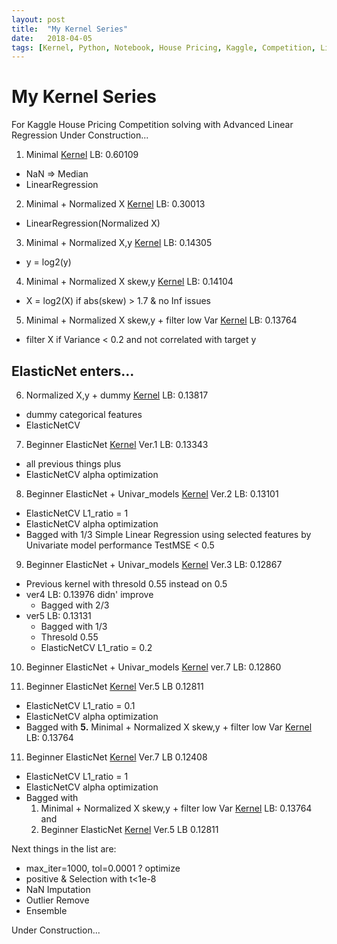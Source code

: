 ```yaml
---
layout: post
title:  "My Kernel Series"
date:   2018-04-05
tags: [Kernel, Python, Notebook, House Pricing, Kaggle, Competition, Linear Regression]
---
```


# My Kernel Series
For Kaggle House Pricing Competition solving with Advanced Linear Regression
Under Construction...

1. Minimal [Kernel](https://www.kaggle.com/mineshjethva/let-s-do-the-minimal) LB: 0.60109
  * NaN =&gt; Median
  * LinearRegression

2. Minimal + Normalized X [Kernel](https://www.kaggle.com/mineshjethva/the-minimal-normalize-x) LB: 0.30013
  * LinearRegression(Normalized X)

3. Minimal + Normalized X,y [Kernel](https://www.kaggle.com/mineshjethva/the-minimal-normalize-x-y) LB: 0.14305
  * y = log2(y)

4. Minimal + Normalized X skew,y [Kernel](https://www.kaggle.com/mineshjethva/the-minimal-normalize-x-skew-y) LB: 0.14104
  * X = log2(X) if abs(skew) &gt; 1.7 &amp; no Inf issues

5. Minimal + Normalized X skew,y + filter low Var [Kernel](https://www.kaggle.com/mineshjethva/the-minimal-normalize-x-skew-y-exploratory) LB: 0.13764
  * filter X if Variance &lt; 0.2 and not correlated with target y

## ElasticNet enters...

6. Normalized X,y + dummy [Kernel](https://www.kaggle.com/mineshjethva/the-minimal-normalize-x-skew-y-categoricals) LB: 0.13817
  * dummy categorical features
  * ElasticNetCV

7.  Beginner ElasticNet [Kernel](https://www.kaggle.com/mineshjethva/beginner-elasticnet) Ver.1 LB: 0.13343
 * all previous things plus  
 * ElasticNetCV alpha optimization

8. Beginner ElasticNet + Univar_models [Kernel](https://www.kaggle.com/mineshjethva/beginner-elasticnet-univar-models) Ver.2 LB: 0.13101
 * ElasticNetCV L1_ratio = 1
 * ElasticNetCV alpha optimization
 * Bagged with 1/3 Simple Linear Regression using selected features by Univariate model performance TestMSE &lt; 0.5

9. Beginner ElasticNet + Univar_models [Kernel](https://www.kaggle.com/mineshjethva/beginner-elasticnet-univar-models) Ver.3 LB: 0.12867
 * Previous kernel with thresold 0.55 instead on 0.5
 * ver4 LB: 0.13976 didn' improve
     * Bagged with 2/3
 * ver5 LB: 0.13131 
     * Bagged with 1/3
     * Thresold 0.55
     * ElasticNetCV L1_ratio = 0.2
10. Beginner ElasticNet + Univar_models [Kernel](https://www.kaggle.com/mineshjethva/beginner-elasticnet-univar-models) ver.7 LB: 0.12860


10. Beginner ElasticNet [Kernel](https://www.kaggle.com/mineshjethva/beginner-elasticnet) Ver.5 LB 0.12811
 * ElasticNetCV L1_ratio = 0.1
 * ElasticNetCV alpha optimization
 * Bagged with **5.** Minimal + Normalized X skew,y + filter low Var [Kernel](https://www.kaggle.com/mineshjethva/the-minimal-normalize-x-skew-y-exploratory) LB: 0.13764

11. Beginner ElasticNet [Kernel](https://www.kaggle.com/mineshjethva/beginner-elasticnet) Ver.7 LB 0.12408
 * ElasticNetCV L1_ratio = 1
 * ElasticNetCV alpha optimization
 * Bagged with 
    1. Minimal + Normalized X skew,y + filter low Var [Kernel](https://www.kaggle.com/mineshjethva/the-minimal-normalize-x-skew-y-exploratory) LB: 0.13764 
and 
    2. Beginner ElasticNet [Kernel](https://www.kaggle.com/mineshjethva/beginner-elasticnet) Ver.5 LB 0.12811




Next things in the list are:
 
 * max_iter=1000, tol=0.0001 ? optimize
 * positive &amp; Selection with t&lt;1e-8
 * NaN Imputation
 * Outlier Remove
 * Ensemble

Under Construction...
